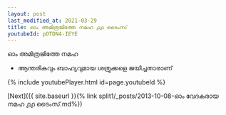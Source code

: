 ```yaml
---
layout: post
last_modified_at: 2021-03-29
title: ഓം അമിത്രജിത്തേ നമഹ ൧൧ ടൈംസ്
youtubeId: pOTDN4-IEYE
---
```

 
 
 ഓം അമിത്രജിത്തേ നമഹ 
 
 -  ആന്തരികവും ബാഹ്യവുമായ ശത്രുക്കളെ ജയിച്ചതാരാണ് 
 
  
 
  
 
 
 
 
 
 


{% include youtubePlayer.html id=page.youtubeId %}
 
[Next]({{ site.baseurl }}{% link  split1/_posts/2013-10-08-ഓം വേദകരായ നമഹ ൧൧ ടൈംസ്.md%})
 
